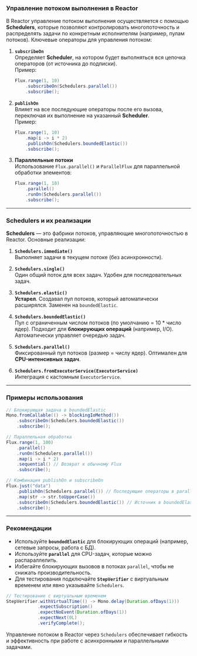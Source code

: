 ### Управление потоком выполнения в Reactor

В Reactor управление потоком выполнения осуществляется с помощью **Schedulers**, которые позволяют контролировать многопоточность и распределять задачи по конкретным исполнителям (например, пулам потоков). Ключевые операторы для управления потоком:

1. **`subscribeOn`**  
   Определяет **Scheduler**, на котором будет выполняться вся цепочка операторов (от источника до подписки).  
   Пример:
   ```java
   Flux.range(1, 10)
       .subscribeOn(Schedulers.parallel())
       .subscribe();
   ```

2. **`publishOn`**  
   Влияет на все последующие операторы после его вызова, переключая их выполнение на указанный **Scheduler**.  
   Пример:
   ```java
   Flux.range(1, 10)
       .map(i -> i * 2)
       .publishOn(Schedulers.boundedElastic())
       .subscribe();
   ```

3. **Параллельные потоки**  
   Использование `Flux.parallel()` и `ParallelFlux` для параллельной обработки элементов:
   ```java
   Flux.range(1, 10)
       .parallel()
       .runOn(Schedulers.parallel())
       .subscribe();
   ```

---

### Schedulers и их реализации

**Schedulers** — это фабрики потоков, управляющие многопоточностью в Reactor. Основные реализации:

1. **`Schedulers.immediate()`**  
   Выполняет задачи в текущем потоке (без асинхронности).

2. **`Schedulers.single()`**  
   Один общий поток для всех задач. Удобен для последовательных задач.

3. **`Schedulers.elastic()`**  
   **Устарел**. Создавал пул потоков, который автоматически расширялся. Заменен на `boundedElastic`.

4. **`Schedulers.boundedElastic()`**  
   Пул с ограниченным числом потоков (по умолчанию = 10 * число ядер). Подходит для **блокирующих операций** (например, I/O). Автоматически управляет очередью задач.

5. **`Schedulers.parallel()`**  
   Фиксированный пул потоков (размер = числу ядер). Оптимален для **CPU-интенсивных задач**.

6. **`Schedulers.fromExecutorService(ExecutorService)`**  
   Интеграция с кастомным `ExecutorService`.

---

### Примеры использования

```java
// Блокирующая задача в boundedElastic
Mono.fromCallable(() -> blockingIoMethod())
    .subscribeOn(Schedulers.boundedElastic())
    .subscribe();

// Параллельная обработка
Flux.range(1, 100)
    .parallel()
    .runOn(Schedulers.parallel())
    .map(i -> i * 2)
    .sequential() // Возврат к обычному Flux
    .subscribe();

// Комбинация publishOn и subscribeOn
Flux.just("data")
    .publishOn(Schedulers.parallel()) // Последующие операторы в parallel
    .map(str -> str.toUpperCase())
    .subscribeOn(Schedulers.boundedElastic()) // Источник в boundedElastic
    .subscribe();
```

---

### Рекомендации

- Используйте **`boundedElastic`** для блокирующих операций (например, сетевые запросы, работа с БД).
- Используйте **`parallel`** для CPU-задач, которые можно распараллелить.
- Избегайте блокирующих вызовов в потоках `parallel`, чтобы не снижать производительность.
- Для тестирования подключайте **`StepVerifier`** с виртуальным временем или явно указывайте `Schedulers`.

```java
// Тестирование с виртуальным временем
StepVerifier.withVirtualTime(() -> Mono.delay(Duration.ofDays(1)))
            .expectSubscription()
            .expectNoEvent(Duration.ofDays(1))
            .expectNext(0L)
            .verifyComplete();
```

Управление потоком в Reactor через `Schedulers` обеспечивает гибкость и эффективность при работе с асинхронными и параллельными задачами.